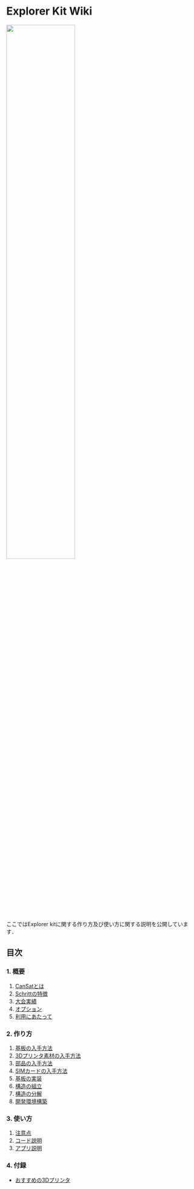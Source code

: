 # Explorer Kit Wiki
<img src="https://github.com/NAFT-LinkSpace/Explorer_Kit/wiki/images/0/1.png" width="60%">

ここではExplorer kitに関する作り方及び使い方に関する説明を公開しています．

## 目次
### 1. 概要
  1. [CanSatとは](../../wiki/1_Overview#1.1-CanSatとは)
  2. [Schrittの特徴](../../wiki/1_Overview#1.2-Schrittの特徴)
  3. [大会実績](../../wiki/1_Overview#1.3-大会実績)
  4. [オプション](../../wiki/1_Overview#1.4-オプション)
  5. [利用にあたって](../../wiki/1_Overview#1.5-利用にあたって)
### 2. 作り方
  1. [基板の入手方法](../../wiki/2_1_GettingBoard)
  2. [3Dプリンタ素材の入手方法](../../wiki/2_2_Getting3DParts)
  3. [部品の入手方法](../../wiki/2_3_GettingMaterials)
  4. [SIMカードの入手方法](../../wiki/2_4_GettingSIM)
  5. [基板の実装](../../wiki/2_5_MountingBoard)
  6. [構造の組立](../../wiki/2_6_Assembling)
  7. [構造の分解](../../wiki/2_7_Disassembling)
  8. [開発環境構築](../../wiki/2_8_EnvConstruct)
### 3. 使い方
  1. [注意点](../../wiki/3_1_HowToUse)
  2. [コード説明](../../wiki/3_2_CodeExplanation)
  3. [アプリ説明](../../wiki/3_3_AppExplanation)
### 4. 付録
  + [おすすめの3Dプリンタ](../../wiki/4_1_Recom3DPrinters)